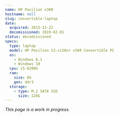 ```yaml
---
name: HP Pavilion x360
hostname: null
slug: convertible-laptop
date:
  acquired: 2015-11-22
  decomissioned: 2019-02-01
status: decomissioned
specs:
  type: laptop
  model: HP Pavilion 13-s128nr x360 Convertible PC
  os:
    - Windows 8.1
    - Windows 10
  cpu: i5-6200U
  ram:
    size: 8G
    gen: ddr3
  storage:
    - type: M.2 SATA SSD
      size: 128G
---
```


*This page is a work in progress.*
